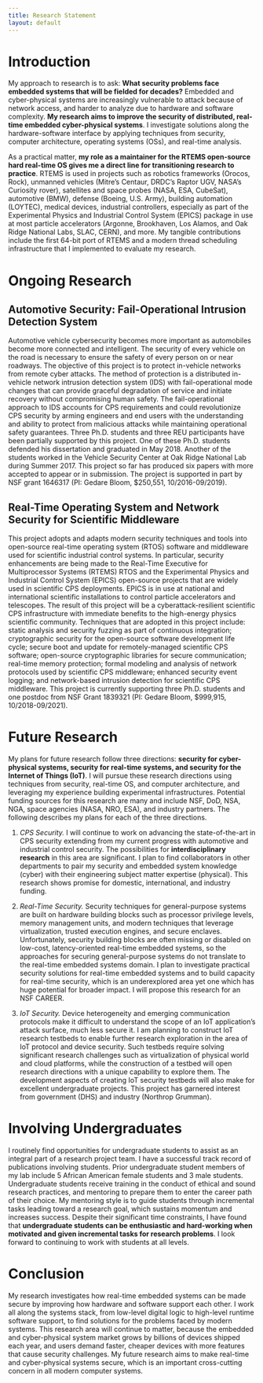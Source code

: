 ```yaml
---
title: Research Statement
layout: default
---
```



Introduction
============

My approach to research is to ask: <span>**What security problems face
embedded systems that will be fielded for decades?**</span> Embedded and
cyber-physical systems are increasingly vulnerable to attack because of
network access, and harder to analyze due to hardware and software
complexity. <span>**My research aims to improve the security of
distributed, real-time embedded cyber-physical systems**</span>. I
investigate solutions along the hardware-software interface by applying
techniques from security, computer architecture, operating systems
(OSs), and real-time analysis.

As a practical matter, <span>**my role as a maintainer for the RTEMS
open-source hard real-time OS gives me a direct line for transitioning
research to practice**</span>. RTEMS is used in projects such as
robotics frameworks (Orocos, Rock), unmanned vehicles (Mitre’s Centaur,
DRDC’s Raptor UGV, NASA’s Curiosity rover), satellites and space probes
(NASA, ESA, CubeSat), automotive (BMW), defense (Boeing, U.S. Army),
building automation (LOYTEC), medical devices, industrial controllers,
especially as part of the Experimental Physics and Industrial Control
System (EPICS) package in use at most particle accelerators (Argonne,
Brookhaven, Los Alamos, and Oak Ridge National Labs, SLAC, CERN), and
more. My tangible contributions include the first 64-bit port of RTEMS
and a modern thread scheduling infrastructure that I implemented to
evaluate my research.

Ongoing Research
================

Automotive Security: Fail-Operational Intrusion Detection System
----------------------------------------------------------------

Automotive vehicle cybersecurity becomes more important as automobiles
become more connected and intelligent. The security of every vehicle on
the road is necessary to ensure the safety of every person on or near
roadways. The objective of this project is to protect in-vehicle
networks from remote cyber attacks. The method of protection is a
distributed in-vehicle network intrusion detection system (IDS) with
fail-operational mode changes that can provide graceful degradation of
service and initiate recovery without compromising human safety. The
fail-operational approach to IDS accounts for CPS requirements and could
revolutionize CPS security by arming engineers and end users with the
understanding and ability to protect from malicious attacks while
maintaining operational safety guarantees. Three Ph.D. students and
three REU participants have been partially supported by this project.
One of these Ph.D. students defended his dissertation and graduated in
May 2018. Another of the students worked in the Vehicle Security Center
at Oak Ridge National Lab during Summer 2017. This project so far has
produced six papers with more accepted to appear or in submission. The
project is supported in part by NSF grant 1646317 (PI: Gedare Bloom,
\$250,551, 10/2016-09/2019).

Real-Time Operating System and Network Security for Scientific Middleware 
-------------------------------------------------------------------------

This project adopts and adapts modern security techniques and tools into
open-source real-time operating system (RTOS) software and middleware
used for scientific industrial control systems. In particular, security
enhancements are being made to the Real-Time Executive for
Multiprocessor Systems (RTEMS) RTOS and the Experimental Physics and
Industrial Control System (EPICS) open-source projects that are widely
used in scientific CPS deployments. EPICS is in use at national and
international scientific installations to control particle accelerators
and telescopes. The result of this project will be a
cyberattack-resilient scientific CPS infrastructure with immediate
benefits to the high-energy physics scientific community. Techniques
that are adopted in this project include: static analysis and security
fuzzing as part of continuous integration; cryptographic security for
the open-source software development life cycle; secure boot and update
for remotely-managed scientific CPS software; open-source cryptographic
libraries for secure communication; real-time memory protection; formal
modeling and analysis of network protocols used by scientific CPS
middleware; enhanced security event logging; and network-based intrusion
detection for scientific CPS middleware. This project is currently
supporting three Ph.D. students and one postdoc from NSF Grant 1839321
(PI: Gedare Bloom, \$999,915, 10/2018-09/2021).

Future Research
===============

My plans for future research follow three directions: <span>**security
for cyber-physical systems, security for real-time systems, and security
for the Internet of Things (IoT)**</span>. I will pursue these research
directions using techniques from security, real-time OS, and computer
architecture, and leveraging my experience building experimental
infrastructures. Potential funding sources for this research are many
and include NSF, DoD, NSA, NGA, space agencies (NASA, NRO, ESA), and
industry partners. The following describes my plans for each of the
three directions.

1.  <span>*CPS Security.*</span> I will continue to work on advancing
    the state-of-the-art in CPS security extending from my current
    progress with automotive and industrial control security. The
    possibilities for <span>**interdisciplinary research**</span> in
    this area are significant. I plan to find collaborators in other
    departments to pair my security and embedded system knowledge
    (cyber) with their engineering subject matter expertise (physical).
    This research shows promise for domestic, international, and
    industry funding.

2.  <span>*Real-Time Security.*</span> Security techniques for
    general-purpose systems are built on hardware building blocks such
    as processor privilege levels, memory management units, and modern
    techniques that leverage virtualization, trusted execution engines,
    and secure enclaves. Unfortunately, security building blocks are
    often missing or disabled on low-cost, latency-oriented real-time
    embedded systems, so the approaches for securing general-purpose
    systems do not translate to the real-time embedded systems domain. I
    plan to investigate practical security solutions for real-time
    embedded systems and to build capacity for real-time security, which
    is an underexplored area yet one which has huge potential for
    broader impact. I will propose this research for an NSF CAREER.

3.  <span>*IoT Security.*</span> Device heterogeneity and emerging
    communication protocols make it difficult to understand the scope of
    an IoT application’s attack surface, much less secure it. I am
    planning to construct IoT research testbeds to enable further
    research exploration in the area of IoT protocol and
    device security. Such testbeds require solving significant research
    challenges such as virtualization of physical world and cloud
    platforms, while the construction of a testbed will open research
    directions with a unique capability to explore them. The development
    aspects of creating IoT security testbeds will also make for
    excellent undergraduate projects. This project has garnered interest
    from government (DHS) and industry (Northrop Grumman).

Involving Undergraduates
========================

I routinely find opportunities for undergraduate students to assist as
an integral part of a research project team. I have a successful track
record of publications involving students. Prior undergraduate student
members of my lab include 5 African American female students and 3 male
students. Undergraduate students receive training in the conduct of
ethical and sound research practices, and mentoring to prepare them to
enter the career path of their choice. My mentoring style is to guide
students through incremental tasks leading toward a research goal, which
sustains momentum and increases success. Despite their significant time
constraints, I have found that <span>**undergraduate students can be
enthusiastic and hard-working when motivated and given incremental tasks
for research problems**</span>. I look forward to continuing to work
with students at all levels.

Conclusion
==========

My research investigates how real-time embedded systems can be made
secure by improving how hardware and software support each other. I work
all along the systems stack, from low-level digital logic to high-level
runtime software support, to find solutions for the problems faced by
modern systems. This research area will continue to matter, because the
embedded and cyber-physical system market grows by billions of devices
shipped each year, and users demand faster, cheaper devices with more
features that cause security challenges. My future research aims to make
real-time and cyber-physical systems secure, which is an important
cross-cutting concern in all modern computer systems.
